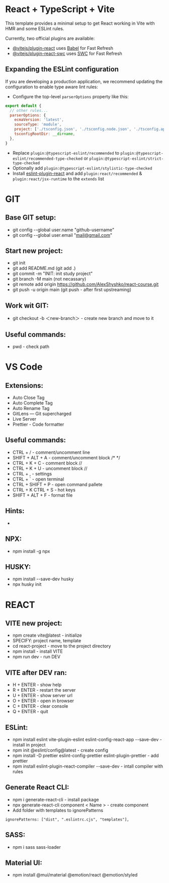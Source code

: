 # React + TypeScript + Vite

This template provides a minimal setup to get React working in Vite with HMR and some ESLint rules.

Currently, two official plugins are available:

- [@vitejs/plugin-react](https://github.com/vitejs/vite-plugin-react/blob/main/packages/plugin-react/README.md) uses [Babel](https://babeljs.io/) for Fast Refresh
- [@vitejs/plugin-react-swc](https://github.com/vitejs/vite-plugin-react-swc) uses [SWC](https://swc.rs/) for Fast Refresh

## Expanding the ESLint configuration

If you are developing a production application, we recommend updating the configuration to enable type aware lint rules:

- Configure the top-level `parserOptions` property like this:

```js
export default {
  // other rules...
  parserOptions: {
    ecmaVersion: 'latest',
    sourceType: 'module',
    project: ['./tsconfig.json', './tsconfig.node.json', './tsconfig.app.json'],
    tsconfigRootDir: __dirname,
  },
}
```

- Replace `plugin:@typescript-eslint/recommended` to `plugin:@typescript-eslint/recommended-type-checked` or `plugin:@typescript-eslint/strict-type-checked`
- Optionally add `plugin:@typescript-eslint/stylistic-type-checked`
- Install [eslint-plugin-react](https://github.com/jsx-eslint/eslint-plugin-react) and add `plugin:react/recommended` & `plugin:react/jsx-runtime` to the `extends` list
# GIT

## Base GIT setup:
- git config --global user.name "github-username"
- git config --global user.email "mail@gmail.com"

## Start new project:
- git init
- git add README.md (git add .)
- git commit -m "INIT: init study project"
- git branch -M main (not necassary)
- git remote add origin https://github.com/AlexShyshko/react-course.git
- git push -u origin main (git push - after first upstreaming)

## Work wit GIT:
- git checkout -b ＜new-branch＞ - create new branch and move to it

## Useful commands:
- pwd - check path

# VS Code

## Extensions:
- Auto Close Tag
- Auto Complete Tag
- Auto Rename Tag
- GitLens — Git supercharged
- Live Server
- Prettier - Code formatter

## Useful commands:
- CTRL + / - comment/uncomment line
- SHIFT + ALT + A - comment/uncomment block /* */
- CTRL + K + C - comment block //
- CTRL + K + U - uncomment block //
- CTRL + , - settings
- CTRL + ` - open terminal
- CTRL + SHIFT + P - open command pallete
- CTRL + K CTRL + S - hot keys
- SHIFT + ALT + F - format file

## Hints:
- 

## NPX:
- npm install -g npx

## HUSKY:
- npm install --save-dev husky
- npx husky init

# REACT

## VITE new project:
- npm create vite@latest - initialize
- SPECIFY: project name, template
- cd react-project - move to the project directory
- npm install - install VITE
- npm run dev - run DEV

## VITE after DEV ran:
- H + ENTER - show help
- R + ENTER - restart the server
- U + ENTER - show server url   
- O + ENTER - open in browser   
- C + ENTER - clear console
- Q + ENTER - quit

## ESLint:
- npm install eslint vite-plugin-eslint eslint-config-react-app --save-dev - install in project
- npm init @eslint/config@latest - create config
- npm install -D prettier eslint-config-prettier eslint-plugin-prettier - add prettier
- npm install eslint-plugin-react-compiler --save-dev - intall compiler with rules

## Generate React CLI:
- npm i generate-react-cli - install package
- npx generate-react-cli component < Name > - create component
- Add folder with templates to ignorePatterns
```
ignorePatterns: ["dist", ".eslintrc.cjs", "templates"],
```

## SASS:
- npm i sass sass-loader

## Material UI:
- npm install @mui/material @emotion/react @emotion/styled